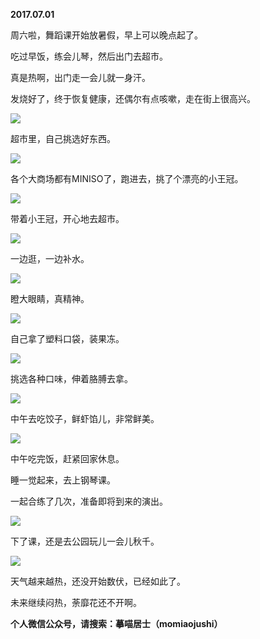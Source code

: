 
          
            
**2017.07.01**

周六啦，舞蹈课开始放暑假，早上可以晚点起了。

吃过早饭，练会儿琴，然后出门去超市。

真是热啊，出门走一会儿就一身汗。

发烧好了，终于恢复健康，还偶尔有点咳嗽，走在街上很高兴。




![](//upload-images.jianshu.io/upload_images/51001-e7b5736f47b7231a.jpg)




超市里，自己挑选好东西。




![](//upload-images.jianshu.io/upload_images/51001-e2fff501f3b988d4.jpg)




各个大商场都有MINISO了，跑进去，挑了个漂亮的小王冠。




![](//upload-images.jianshu.io/upload_images/51001-0395fd6dd1d13161.jpg)




带着小王冠，开心地去超市。




![](//upload-images.jianshu.io/upload_images/51001-136344cf7f3355e6.jpg)




一边逛，一边补水。




![](//upload-images.jianshu.io/upload_images/51001-9971f99538254c31.jpg)




瞪大眼睛，真精神。




![](//upload-images.jianshu.io/upload_images/51001-cda6731180942630.jpg)




自己拿了塑料口袋，装果冻。




![](//upload-images.jianshu.io/upload_images/51001-f87fe62ea0e5951f.jpg)




挑选各种口味，伸着胳膊去拿。




![](//upload-images.jianshu.io/upload_images/51001-dd8d122d90b7ee1a.jpg)




中午去吃饺子，鲜虾馅儿，非常鲜美。




![](//upload-images.jianshu.io/upload_images/51001-ef918492d0a9e5c4.jpg)




中午吃完饭，赶紧回家休息。

睡一觉起来，去上钢琴课。

一起合练了几次，准备即将到来的演出。




![](//upload-images.jianshu.io/upload_images/51001-9144ab363f69e997.jpg)




下了课，还是去公园玩儿一会儿秋千。




![](//upload-images.jianshu.io/upload_images/51001-fcfdc91fbdd822bf.jpg)




天气越来越热，还没开始数伏，已经如此了。

未来继续闷热，荼靡花还不开啊。


**个人微信公众号，请搜索：摹喵居士（momiaojushi）**

          
        